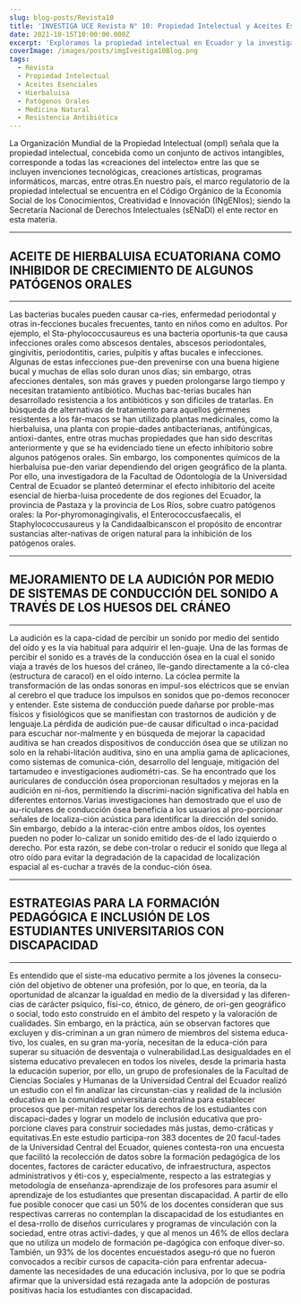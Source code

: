 ```yaml
---
slug: blog-posts/Revista10
title: 'INVESTIGA UCE Revista N° 10: Propiedad Intelectual y Aceites Esenciales Antimicrobianos'
date: 2021-10-15T10:00:00.000Z
excerpt: 'Exploramos la propiedad intelectual en Ecuador y la investigación del aceite de hierbaluisa como inhibidor natural de patógenos orales, ofreciendo alternativas terapéuticas para bacterias resistentes a antibióticos.'
coverImage: /images/posts/imgIvestiga10Blog.png
tags:
  - Revista
  - Propiedad Intelectual
  - Aceites Esenciales
  - Hierbaluisa
  - Patógenos Orales
  - Medicina Natural
  - Resistencia Antibiótica
---
```


<script>
  import FloatingImage from "$lib/components/atoms/FloatingImage.svelte";
</script>

La Organización Mundial de la Propiedad Intelectual (ompI) señala que la propiedad intelectual, concebida como un conjunto de activos intangibles, corresponde a todas las «creaciones del intelecto» entre las que se incluyen invenciones tecnológicas, creaciones artísticas, programas informáticos, marcas, entre otras.En nuestro país, el marco regulatorio de la propiedad intelectual se encuentra en el Código Orgánico de la Economía Social de los Conocimientos, Creatividad e Innovación (INgENIos); siendo la Secretaría Nacional de Derechos Intelectuales (sENaDI) el ente rector en esta materia.

---

## ACEITE DE HIERBALUISA ECUATORIANA COMO INHIBIDOR DE CRECIMIENTO DE ALGUNOS PATÓGENOS ORALES

---

<FloatingImage 
  src="/images/posts/imgInvestiga10Blog01.png" alt="UCE" 
  style="display:block; margin-inline:auto; max-width: 720px"
  fit="cover"
  amplitude={8}
  duration={1000}
  hoverScale={1.03}
  shadow="0 0 0 20px var(--color--primary),
          0 200px 40px color-mix(in oklab, var(--color--primary) 90%, transparent)"
/>

Las bacterias bucales pueden causar ca-ries, enfermedad periodontal y otras in-fecciones bucales frecuentes, tanto en niños como en adultos. Por ejemplo, el Sta-phylococcusaureus es una bacteria oportunis-ta que causa infecciones orales como abscesos dentales, abscesos periodontales, gingivitis, periodontitis, caries, pulpitis y aftas bucales e infecciones. Algunas de estas infecciones pue-den prevenirse con una buena higiene bucal y muchas de ellas solo duran unos días; sin embargo, otras afecciones dentales, son más graves y pueden prolongarse largo tiempo y necesitan tratamiento antibiótico. Muchas bac-terias bucales han desarrollado resistencia a los antibióticos y son difíciles de tratarlas. En búsqueda de alternativas de tratamiento para aquellos gérmenes resistentes a los fár-macos se han utilizado plantas medicinales, como la hierbaluisa, una planta con propie-dades antibacterianas, antifúngicas, antioxi-dantes, entre otras muchas propiedades que han sido descritas anteriormente y que se ha evidenciado tiene un efecto inhibitorio sobre algunos patógenos orales. Sin embargo, los componentes químicos de la hierbaluisa pue-den variar dependiendo del origen geográfico de la planta. Por ello, una investigadora de la Facultad de Odontología de la Universidad Central de Ecuador se planteó determinar el efecto inhibitorio del aceite esencial de hierba-luisa procedente de dos regiones del Ecuador, la provincia de Pastaza y la provincia de Los Ríos, sobre cuatro patógenos orales: la Por-phyromonagingivalis, el Enterococcusfaecalis, el Staphylococcusaureus y la Candidaalbicanscon el propósito de encontrar sustancias alter-nativas de origen natural para la inhibición de los patógenos orales.

---

## MEJORAMIENTO DE LA AUDICIÓN POR MEDIO DE SISTEMAS DE CONDUCCIÓN DEL SONIDO A TRAVÉS DE LOS HUESOS DEL CRÁNEO

---

<FloatingImage 
  src="/images/posts/imgInvestiga10Blog02.png" alt="UCE" 
  style="display:block; margin-inline:auto; max-width: 720px"
  fit="cover"
  amplitude={8}
  duration={1000}
  hoverScale={1.03}
  shadow="0 0 0 20px var(--color--primary),
          0 200px 40px color-mix(in oklab, var(--color--primary) 90%, transparent)"
/>

La audición es la capa-cidad de percibir un sonido por medio del sentido del oído y es la vía habitual para adquirir el len-guaje. Una de las formas de percibir el sonido es a través de la conducción ósea en la cual el sonido viaja a través de los huesos del cráneo, lle-gando directamente a la có-clea (estructura de caracol) en el oído interno. La cóclea permite la transformación de las ondas sonoras en impul-sos eléctricos que se envían al cerebro el que traduce los impulsos en sonidos que po-demos reconocer y entender. Este sistema de conducción puede dañarse por proble-mas físicos y fisiológicos que se manifiestan con trastornos de audición y de lenguaje.La pérdida de audición pue-de causar dificultad o inca-pacidad para escuchar nor-malmente y en búsqueda de mejorar la capacidad auditiva se han creados dispositivos de conducción ósea que se utilizan no solo en la rehabi-litación auditiva, sino en una amplia gama de aplicaciones, como sistemas de comunica-ción, desarrollo del lenguaje, mitigación del tartamudeo e investigaciones audiométri-cas. Se ha encontrado que los auriculares de conducción ósea proporcionan resultados y mejoras en la audición en ni-ños, permitiendo la discrimi-nación significativa del habla en diferentes entornos.Varias investigaciones han demostrado que el uso de au-riculares de conducción ósea beneficia a los usuarios al pro-porcionar señales de localiza-ción acústica para identificar la dirección del sonido. Sin embargo, debido a la interac-ción entre ambos oídos, los oyentes pueden no poder lo-calizar un sonido emitido des-de el lado izquierdo o derecho. Por esta razón, se debe con-trolar o reducir el sonido que llega al otro oído para evitar la degradación de la capacidad de localización espacial al es-cuchar a través de la conduc-ción ósea.

---

## ESTRATEGIAS PARA LA FORMACIÓN PEDAGÓGICA E INCLUSIÓN DE LOS ESTUDIANTES UNIVERSITARIOS CON DISCAPACIDAD

---

<FloatingImage 
  src="/images/posts/imgInvestiga10Blog03.png" alt="UCE" 
  style="display:block; margin-inline:auto; max-width: 720px"
  fit="cover"
  amplitude={8}
  duration={1000}
  hoverScale={1.03}
  shadow="0 0 0 20px var(--color--primary),
          0 200px 40px color-mix(in oklab, var(--color--primary) 90%, transparent)"
/>

Es entendido que el siste-ma educativo permite a los jóvenes la consecu-ción del objetivo de obtener una profesión, por lo que, en teoría, da la oportunidad de alcanzar la igualdad en medio de la diversidad y las diferen-cias de carácter psíquico, físi-co, étnico, de género, de ori-gen geográfico o social, todo esto construido en el ámbito del respeto y la valoración de cualidades. Sin embargo, en la práctica, aún se observan factores que excluyen y dis-criminan a un gran número de miembros del sistema educa-tivo, los cuales, en su gran ma-yoría, necesitan de la educa-ción para superar su situación de desventaja o vulnerabilidad.Las desigualdades en el sistema educativo prevalecen en todos los niveles, desde la primaria hasta la educación superior, por ello, un grupo de profesionales de la Facultad de Ciencias Sociales y Humanas de la Universidad Central del Ecuador realizó un estudio con el fin analizar las circunstan-cias y realidad de la inclusión educativa en la comunidad universitaria centralina para establecer procesos que per-mitan respetar los derechos de los estudiantes con discapaci-dades y lograr un modelo de inclusión educativa que pro-porcione claves para construir sociedades más justas, demo-cráticas y equitativas.En este estudio participa-ron 383 docentes de 20 facul-tades de la Universidad Central del Ecuador, quienes contesta-ron una encuesta que facilitó la recolección de datos sobre la formación pedagógica de los docentes, factores de carácter educativo, de infraestructura, aspectos administrativos y éti-cos y, especialmente, respecto a las estrategias y metodología de enseñanza-aprendizaje de los profesores para asumir el aprendizaje de los estudiantes que presentan discapacidad. A partir de ello fue posible conocer que casi un 50% de los docentes consideran que sus respectivas carreras no contemplan la discapacidad de los estudiantes en el desa-rrollo de diseños curriculares y programas de vinculación con la sociedad, entre otras activi-dades, y que al menos un 46% de ellos declara que no utiliza un modelo de formación pe-dagógica con enfoque diver-so. También, un 93% de los docentes encuestados asegu-ró que no fueron convocados a recibir cursos de capacita-ción para enfrentar adecua-damente las necesidades de una educación inclusiva, por lo que se podría afirmar que la universidad está rezagada ante la adopción de posturas positivas hacia los estudiantes con discapacidad.
